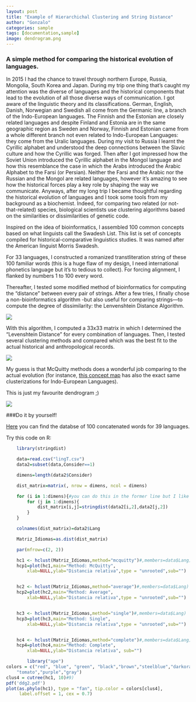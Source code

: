 ```yaml
---
layout: post
title: "Example of Hierarchichal Clustering and String Distance"
author: "Gonzalo"
categories: sample
tags: [documentation,sample]
image: dendrogram.png
---
```



### A simple method for comparing the historical evolution of languages.

In 2015 I had the chance to travel through northern Europe, Russia, Mongolia, South Korea and Japan. During my trip one thing that’s caught my attention was the diverse of languages and the historical components that lead to the evolution of all those diverse ways of communication. I got aware of the linguistic theory and its classifications. German, English, Danish, Norwegian and Swedish all come from the Germanic line, a branch of the Indo-European languages. The Finnish and the Estonian are closely related languages and despite Finland and Estonia are in the same geographic region as Sweden and Norway, Finnish and Estonian came from a whole different branch not even related to Indo-European Languages: they come from the Uralic languages. During my visit to Russia I learnt the Cyrillic alphabet and understood the deep connections between the Slavic culture and how the Cyrillic was forged. Then after I got impressed how the Soviet Union introduced the Cyrillic alphabet in the Mongol language and how this resemblance the case in which the Arabs introduced the Arabic Alphabet to the Farsi (or Persian). Neither the Farsi and the Arabic nor the Russian and the Mongol are related languages, however it’s amazing to see how the historical forces play a key role by shaping the way we communicate. Anyways, after my long trip I became thoughtful regarding the historical evolution of languages and I took some tools from my background as a biochemist. Indeed, for comparing two related (or not-that-related) species, biological scientists use clustering algorithms based on the similarities or dissimilarities of genetic code. 

Inspired on the idea of bioinformatics, I assembled 100 common concepts based on what linguists call the Swadesh List. This list is set of concepts compiled for historical-comparative linguistics studies. It was named after the American linguist Morris Swadesh.

For 33 languages, I constructed a romanized transtliteration string of these 100 familiar words (this is a huge flaw of my design, I need international phonetics language but it’s to tedious to collect). For forcing alignment, I flanked by numbers 1 to 100 every word.

Thereafter, I tested some modified method of bioinformatics for computing the “distance” between every pair of strings. After a few tries, I finally chose a non-bioinformatics algorithm -but also useful for comparing strings—to compute the degree of dissimilarity: the Lenvenshtein Distance Algorithm.

<img src="{{ site.github.url }}/assets/img/levensh.png">

With this algorithm, I computed a 33x33 matrix in which I determined the “Levenshtein Distance” for every combination of languages. Then, I tested several clustering methods and compared which was the best fit to the actual historical and anthropological records. 

<img src="{{ site.github.url }}/assets/img/hierarchies.jpg">

My guess is that McQuitty methods does a wonderful job comparing to the actual evolution (for instance, [this concept map](https://upload.wikimedia.org/wikipedia/commons/4/4f/IndoEuropeanTree.svg) has also the exact same clusterizations for Indo-European Languages).

This is just my favourite dendrogram ;)

<img src="{{ site.github.url }}/assets/img/dendrogram.png">


###Do it by yourself!

[Here](https://goyanedelv.github.io/assets/documents/lingT.csv) you can find the databse of 100 concatenated words for 39 languages.

Try this code on R:
```R
	library(stringdist)

	data=read.csv("lingT.csv")
	data2=subset(data,Consider==1)

	dimens=length(data2$Consider)

	dist_matrix=matrix(, nrow = dimens, ncol = dimens)

	for (i in 1:dimens){#you can do this in the former line but I like loops <3
		for (j in 1:dimens){
			dist_matrix[i,j]=stringdist(data2[i,2],data2[j,2])
		}
	}

	colnames(dist_matrix)=data2$Lang

	Matriz_Idiomas=as.dist(dist_matrix)

	par(mfrow=c(2, 2))

	hc1 <- hclust(Matriz_Idiomas,method="mcquitty")#,members=data$Lang)
	hcp1=plot(hc1,main="Method: McQuitty",
		xlab=NULL,ylab="Distancia relativa",type = "unrooted",sub="")


	hc2 <- hclust(Matriz_Idiomas,method="average")#,members=data$Lang)
	hcp2=plot(hc2,main="Method: Average",
		xlab=NULL,ylab="Distancia relativa",type = "unrooted",sub="")


	hc3 <- hclust(Matriz_Idiomas,method="single")#,members=data$Lang)
	hcp3=plot(hc3,main="Method: Single",
		xlab=NULL,ylab="Distancia relativa",type = "unrooted",sub="")


	hc4 <- hclust(Matriz_Idiomas,method="complete")#,members=data$Lang)
	hcp4=plot(hc4,main="Method: Complete",
		xlab=NULL,ylab="Distancia relativa", sub="")

		library("ape")
colors = c("red", "blue", "green", "black","brown","steelblue","darkorange",
	"tomato","purple","gray")
clus4 = cutree(hc1, 10)#9)
pdf('ddg2.pdf')
plot(as.phylo(hc1), type = "fan", tip.color = colors[clus4],
     label.offset = 1, cex = 0.7)

```
